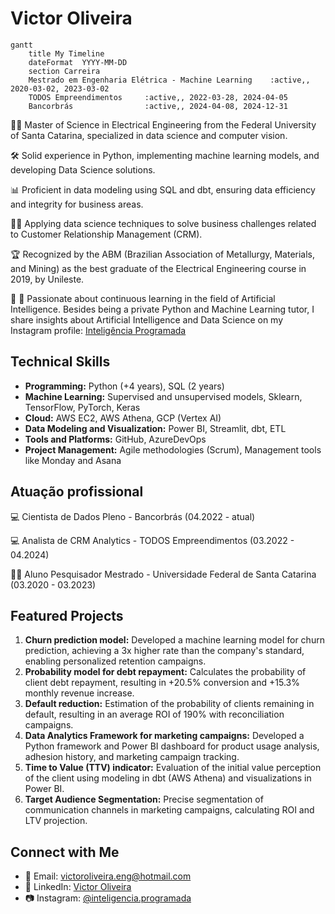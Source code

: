 # Victor Oliveira

```mermaid
gantt
    title My Timeline
    dateFormat  YYYY-MM-DD
    section Carreira
    Mestrado em Engenharia Elétrica - Machine Learning    :active,, 2020-03-02, 2023-03-02
    TODOS Empreendimentos     :active,, 2022-03-28, 2024-04-05
    Bancorbrás                :active,, 2024-04-08, 2024-12-31
```


👨‍🏫 Master of Science in Electrical Engineering from the Federal University of Santa Catarina, specialized in data science and computer vision.

🛠️ Solid experience in Python, implementing machine learning models, and developing Data Science solutions.

📊 Proficient in data modeling using SQL and dbt, ensuring data efficiency and integrity for business areas.

🧑‍💼 Applying data science techniques to solve business challenges related to Customer Relationship Management (CRM).

🏆 Recognized by the ABM (Brazilian Association of Metallurgy, Materials, and Mining) as the best graduate of the Electrical Engineering course in 2019, by Unileste.

📝 🌱 Passionate about continuous learning in the field of Artificial Intelligence. Besides being a private Python and Machine Learning tutor, I share insights about Artificial Intelligence and Data Science on my Instagram profile: [Inteligência Programada](https://www.instagram.com/inteligencia.programada/)

## Technical Skills

- **Programming:** Python (+4 years), SQL (2 years)
- **Machine Learning:** Supervised and unsupervised models, Sklearn, TensorFlow, PyTorch, Keras
- **Cloud:** AWS EC2, AWS Athena, GCP (Vertex AI)
- **Data Modeling and Visualization:** Power BI, Streamlit, dbt, ETL
- **Tools and Platforms:** GitHub, AzureDevOps
- **Project Management:** Agile methodologies (Scrum), Management tools like Monday and Asana

## Atuação profissional
:computer: Cientista de Dados Pleno - Bancorbrás (04.2022 - atual)

:computer: Analista de CRM Analytics - TODOS Empreendimentos (03.2022 - 04.2024)

:student: Aluno Pesquisador Mestrado - Universidade Federal de Santa Catarina (03.2020 - 03.2023)


## Featured Projects

1. **Churn prediction model:** Developed a machine learning model for churn prediction, achieving a 3x higher rate than the company's standard, enabling personalized retention campaigns.
2. **Probability model for debt repayment:** Calculates the probability of client debt repayment, resulting in +20.5% conversion and +15.3% monthly revenue increase.
3. **Default reduction:** Estimation of the probability of clients remaining in default, resulting in an average ROI of 190% with reconciliation campaigns.
4. **Data Analytics Framework for marketing campaigns:** Developed a Python framework and Power BI dashboard for product usage analysis, adhesion history, and marketing campaign tracking.
5. **Time to Value (TTV) indicator:** Evaluation of the initial value perception of the client using modeling in dbt (AWS Athena) and visualizations in Power BI.
6. **Target Audience Segmentation:** Precise segmentation of communication channels in marketing campaigns, calculating ROI and LTV projection.

## Connect with Me

- 📧 Email: victoroliveira.eng@hotmail.com
- 🔗 LinkedIn: [Victor Oliveira](https://www.linkedin.com/in/victoroliveraeng/)
- 📷 Instagram: [@inteligencia.programada](https://www.instagram.com/inteligencia.programada/)
